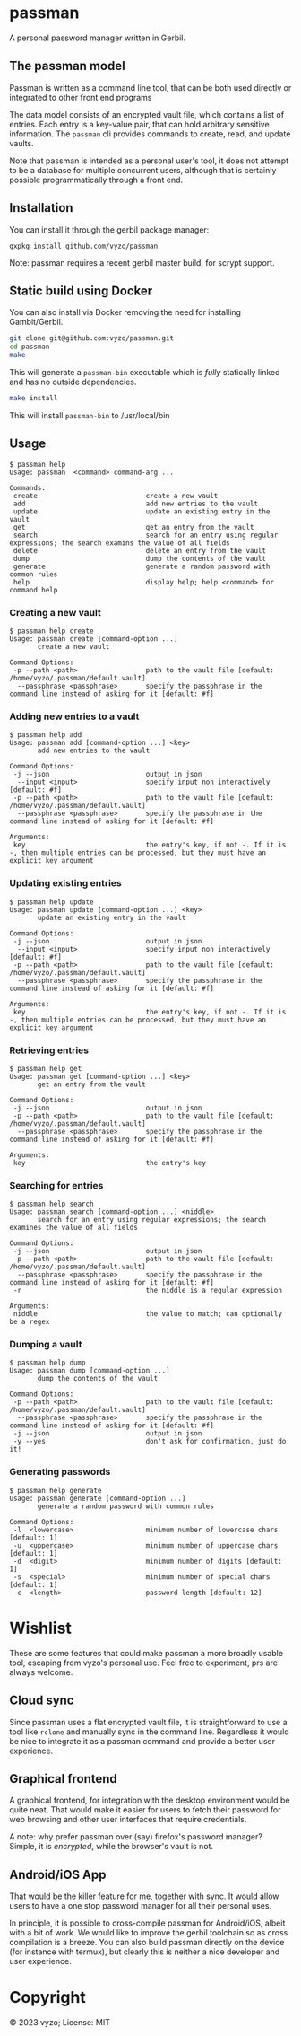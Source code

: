 # passman
A personal password manager written in Gerbil.

## The passman model

Passman is written as a command line tool, that can be both used
directly or integrated to other front end programs

The data model consists of an encrypted vault file, which contains a
list of entries.  Each entry is a key-value pair, that can hold
arbitrary sensitive information.  The `passman` cli provides commands
to create, read, and update vaults.

Note that passman is intended as a personal user's tool, it does not
attempt to be a database for multiple concurrent users, although that
is certainly possible programmatically through a front end.

## Installation
You can install it through the gerbil package manager:

```
gxpkg install github.com/vyzo/passman
```

Note: passman requires a recent gerbil master build, for scrypt support.

## Static build using Docker
You can also install via Docker removing the need for installing Gambit/Gerbil.

``` sh
git clone git@github.com:vyzo/passman.git
cd passman
make
```
This will generate a `passman-bin` executable which is _fully_
statically linked and has no outside dependencies.


``` sh
make install
```
This will install `passman-bin` to /usr/local/bin

## Usage

```
$ passman help
Usage: passman  <command> command-arg ...

Commands:
 create                           create a new vault
 add                              add new entries to the vault
 update                           update an existing entry in the vault
 get                              get an entry from the vault
 search                           search for an entry using regular expressions; the search examins the value of all fields
 delete                           delete an entry from the vault
 dump                             dump the contents of the vault
 generate                         generate a random password with common rules
 help                             display help; help <command> for command help
```

### Creating a new vault

```
$ passman help create
Usage: passman create [command-option ...]
       create a new vault

Command Options:
 -p --path <path>                 path to the vault file [default: /home/vyzo/.passman/default.vault]
  --passphrase <passphrase>       specify the passphrase in the command line instead of asking for it [default: #f]
```

### Adding new entries to a vault

```
$ passman help add
Usage: passman add [command-option ...] <key>
       add new entries to the vault

Command Options:
 -j --json                        output in json
  --input <input>                 specify input non interactively [default: #f]
 -p --path <path>                 path to the vault file [default: /home/vyzo/.passman/default.vault]
  --passphrase <passphrase>       specify the passphrase in the command line instead of asking for it [default: #f]

Arguments:
 key                              the entry's key, if not -. If it is -, then multiple entries can be processed, but they must have an explicit key argument
```

### Updating existing entries
```
$ passman help update
Usage: passman update [command-option ...] <key>
       update an existing entry in the vault

Command Options:
 -j --json                        output in json
  --input <input>                 specify input non interactively [default: #f]
 -p --path <path>                 path to the vault file [default: /home/vyzo/.passman/default.vault]
  --passphrase <passphrase>       specify the passphrase in the command line instead of asking for it [default: #f]

Arguments:
 key                              the entry's key, if not -. If it is -, then multiple entries can be processed, but they must have an explicit key argument
```

### Retrieving entries
```
$ passman help get
Usage: passman get [command-option ...] <key>
       get an entry from the vault

Command Options:
 -j --json                        output in json
 -p --path <path>                 path to the vault file [default: /home/vyzo/.passman/default.vault]
  --passphrase <passphrase>       specify the passphrase in the command line instead of asking for it [default: #f]

Arguments:
 key                              the entry's key
```

### Searching for entries
```
$ passman help search
Usage: passman search [command-option ...] <niddle>
       search for an entry using regular expressions; the search examines the value of all fields

Command Options:
 -j --json                        output in json
 -p --path <path>                 path to the vault file [default: /home/vyzo/.passman/default.vault]
  --passphrase <passphrase>       specify the passphrase in the command line instead of asking for it [default: #f]
 -r                               the niddle is a regular expression

Arguments:
 niddle                           the value to match; can optionally be a regex
```

### Dumping a vault
```
$ passman help dump
Usage: passman dump [command-option ...]
       dump the contents of the vault

Command Options:
 -p --path <path>                 path to the vault file [default: /home/vyzo/.passman/default.vault]
  --passphrase <passphrase>       specify the passphrase in the command line instead of asking for it [default: #f]
 -j --json                        output in json
 -y --yes                         don't ask for confirmation, just do it!
```

### Generating passwords
```
$ passman help generate
Usage: passman generate [command-option ...]
       generate a random password with common rules

Command Options:
 -l  <lowercase>                  minimum number of lowercase chars [default: 1]
 -u  <uppercase>                  minimum number of uppercase chars [default: 1]
 -d  <digit>                      minimum number of digits [default: 1]
 -s  <special>                    minimum number of special chars [default: 1]
 -c  <length>                     password length [default: 12]
```

# Wishlist

These are some features that could make passman a more broadly usable
tool, escaping from vyzo's personal use. Feel free to experiment, prs
are always welcome.

## Cloud sync

Since passman uses a flat encrypted vault file, it is straightforward
to use a tool like `rclone` and manually sync in the command
line. Regardless it would be nice to integrate it as a passman command
and provide a better user experience.

## Graphical frontend

A graphical frontend, for integration with the desktop environment would be quite neat.
That would make it easier for users to fetch their password for web browsing and other user interfaces that require credentials.

A note: why prefer passman over (say) firefox's password manager?
Simple, it is _encrypted_, while the browser's vault is not.

## Android/iOS App

That would be the killer feature for me, together with sync. It would
allow users to have a one stop password manager for all their personal uses.

In principle, it is possible to cross-compile passman for Android/iOS,
albeit with a bit of work.  We would like to improve the gerbil
toolchain so as cross compilation is a breeze.  You can also build
passman directly on the device (for instance with termux), but clearly
this is neither a nice developer and user experience.

# Copyright
© 2023 vyzo; License: MIT
